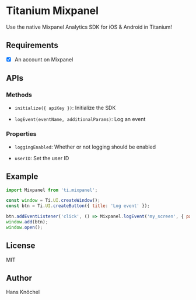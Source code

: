 # Titanium Mixpanel

Use the native Mixpanel Analytics SDK for iOS & Android in Titanium!

## Requirements

- [x] An account on Mixpanel

## APIs

### Methods

- `initialize({ apiKey })`: Initialize the SDK

- `logEvent(eventName, additionalParams)`: Log an event

### Properties

- `loggingEnabled`: Whether or not logging should be enabled

- `userID`: Set the user ID

## Example

```js
import Mixpanel from 'ti.mixpanel';

const window = Ti.UI.createWindow();
const btn = Ti.UI.createButton({ title: 'Log event' });

btn.addEventListener('click', () => Mixpanel.logEvent('my_screen', { param: 1 }));
window.add(btn);
window.open();
```

## License

MIT

## Author

Hans Knöchel

